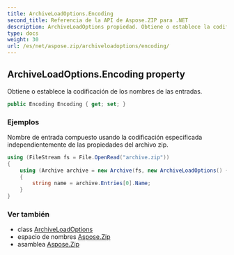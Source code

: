 ```yaml
---
title: ArchiveLoadOptions.Encoding
second_title: Referencia de la API de Aspose.ZIP para .NET
description: ArchiveLoadOptions propiedad. Obtiene o establece la codificación de los nombres de las entradas.
type: docs
weight: 30
url: /es/net/aspose.zip/archiveloadoptions/encoding/
---
```

## ArchiveLoadOptions.Encoding property

Obtiene o establece la codificación de los nombres de las entradas.

```csharp
public Encoding Encoding { get; set; }
```

### Ejemplos

Nombre de entrada compuesto usando la codificación especificada independientemente de las propiedades del archivo zip.

```csharp
using (FileStream fs = File.OpenRead("archive.zip"))
{      
    using (Archive archive = new Archive(fs, new ArchiveLoadOptions() { Encoding = System.Text.Encoding.GetEncoding(932) }))
    {
        string name = archive.Entries[0].Name;
    }    
}
```

### Ver también

* class [ArchiveLoadOptions](../)
* espacio de nombres [Aspose.Zip](../../archiveloadoptions/)
* asamblea [Aspose.Zip](../../../)


